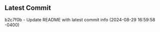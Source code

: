 
## Latest Commit
b2c7f0b - Update README with latest commit info (2024-08-29 16:59:58 -0400) <Yunxi-Zhou>
